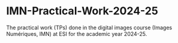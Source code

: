 # IMN-Practical-Work-2024-25
The practical work (TPs) done in the digital images course (Images Numériques, IMN) at ESI for the academic year 2024-25.
